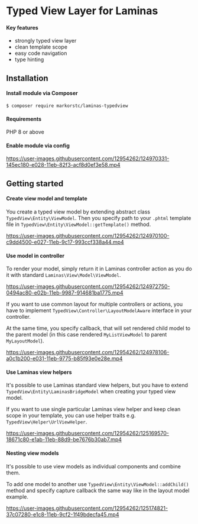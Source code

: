 # Typed View Layer for Laminas
#### Key features

- strongly typed view layer
- clean template scope
- easy code navigation
- type hinting

## Installation
#### Install module via Composer

```
$ composer require markorstc/laminas-typedview
```

#### Requirements

PHP 8 or above

#### Enable module via config

https://user-images.githubusercontent.com/12954262/124970331-145ec180-e028-11eb-82f3-acf8d0ef3e58.mp4

## Getting started
#### Create view model and template

You create a typed view model by extending abstract class `TypedView\Entity\ViewModel`. Then you specify path to your `.phtml` template file in `TypedView\Entity\ViewModel::getTemplate()` method.

https://user-images.githubusercontent.com/12954262/124970100-c9dd4500-e027-11eb-9c17-993ccf338a44.mp4


#### Use model in controller

To render your model, simply return it in Laminas controller action as you do it with standard `Laminas\View\Model\ViewModel`.

https://user-images.githubusercontent.com/12954262/124972750-0494ac80-e02b-11eb-9987-914681ba1775.mp4

If you want to use common layout for multiple controllers or actions, you have to implement `TypedView\Controller\LayoutModelAware` interface in your controller.

At the same time, you specify callback, that will set rendered child model to the parent model (in this case rendered `MyListViewModel` to parent `MyLayoutModel`).

https://user-images.githubusercontent.com/12954262/124978106-a0c1b200-e031-11eb-9775-b85f93e0e28e.mp4

#### Use Laminas view helpers

It's possible to use Laminas standard view helpers, but you have to extend `TypedView\Entity\LaminasBridgeModel` when creating your typed view model.

If you want to use single particular Laminas view helper and keep clean scope in your template, you can use helper traits e.g. `TypedView\Helper\UrlViewHelper`.

https://user-images.githubusercontent.com/12954262/125169570-18671c80-e1ab-11eb-88d9-be7676b30ab7.mp4

#### Nesting view models

It's possible to use view models as individual components and combine them.

To add one model to another use `TypedView\Entity\ViewModel::addChild()` method and specify capture callback the same way like in the layout model example.

https://user-images.githubusercontent.com/12954262/125174821-37c07280-e1c8-11eb-9cf2-1f49bdecfa45.mp4



